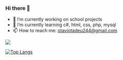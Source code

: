 ### Hi there 👋

- 🔭 I’m currently working on school projects
- 🌱 I’m currently learning c#, html, css, php, mysql
- 📫 How to reach me: otaviotadeu244@gmail.com

<picture>
<source
  srcset="https://github-readme-stats.vercel.app/api?username=OtavioTadeu&show_icons=true&theme=dark"
  media="(prefers-color-scheme: dark)"
/>
<source
  srcset="https://github-readme-stats.vercel.app/api?username=OtavioTadeu&show_icons=true"
  media="(prefers-color-scheme: light), (prefers-color-scheme: no-preference)"
/>
<img src="https://github-readme-stats.vercel.app/api?username=OtavioTadeu&show_icons=true" />
</picture>

[![Top Langs](https://github-readme-stats.vercel.app/api/top-langs/?username=OtavioTadeu&layout=compact&theme=dark)](https://github.com/OtavioTadeu/github-readme-stats)
